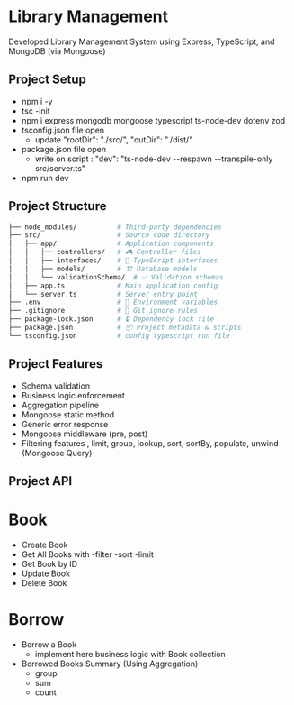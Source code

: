 # Library Management

Developed Library Management System using Express, TypeScript, and MongoDB (via Mongoose)

## Project Setup

- npm i -y
- tsc -init
- npm i express mongodb mongoose typescript ts-node-dev dotenv zod
- tsconfig.json file open
    - update "rootDir": "./src/", "outDir": "./dist/"
- package.json file open
    - write on script : "dev": "ts-node-dev --respawn --transpile-only src/server.ts"
- npm run dev

## Project Structure

```bash
├── node_modules/          # Third-party dependencies
├── src/                   # Source code directory
│   ├── app/               # Application components
│   │   ├── controllers/   # 🎮 Controller files
│   │   ├── interfaces/    # 📜 TypeScript interfaces
│   │   ├── models/        # 🏗️ Database models
│   │   └── validationSchema/  # ✅ Validation schemas
│   ├── app.ts             # Main application config
│   └── server.ts          # Server entry point
├── .env                   # 🌱 Environment variables
├── .gitignore             # 🙈 Git ignore rules
├── package-lock.json      # 🔒 Dependency lock file
├── package.json           # 📦 Project metadata & scripts
└── tsconfig.json          # config typescript run file
```

## Project Features

- Schema validation
- Business logic enforcement
- Aggregation pipeline
- Mongoose static method
- Generic error response
- Mongoose middleware (pre, post)
- Filtering features , limit, group, lookup, sort, sortBy, populate, unwind (Mongoose Query)

## Project API

Book
===========
- Create Book
- Get All Books with
    -filter
    -sort
    -limit
- Get Book by ID
- Update Book
- Delete Book

Borrow
===========
- Borrow a Book
    - implement here business logic with Book collection
- Borrowed Books Summary (Using Aggregation)
    - group
    - sum
    - count